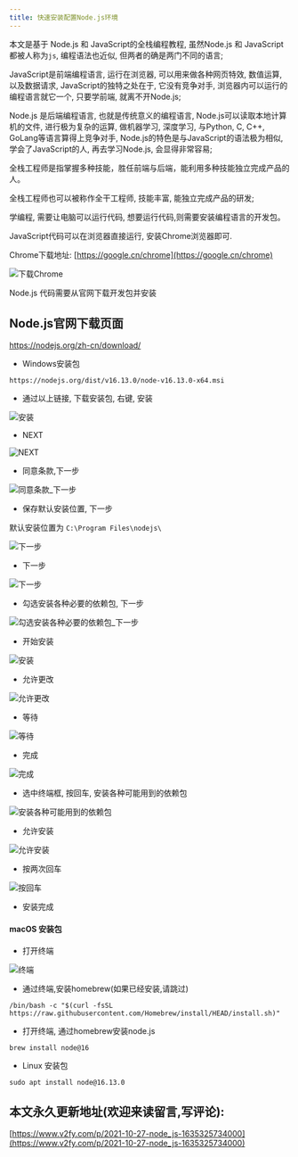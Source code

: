 ```yaml
---
title: 快速安装配置Node.js环境
---
```


本文是基于 Node.js 和 JavaScript的全栈编程教程, 虽然Node.js 和 JavaScript都被人称为`js`, 编程语法也近似, 但两者的确是两门不同的语言;

JavaScript是前端编程语言, 运行在浏览器, 可以用来做各种网页特效, 数值运算, 以及数据请求, JavaScript的独特之处在于, 它没有竞争对手, 浏览器内可以运行的编程语言就它一个, 只要学前端, 就离不开Node.js;  

Node.js 是后端编程语言, 也就是传统意义的编程语言, Node.js可以读取本地计算机的文件, 进行极为复杂的运算, 做机器学习, 深度学习, 与Python, C, C++, GoLang等语言算得上竞争对手, Node.js的特色是与JavaScript的语法极为相似, 学会了JavaScript的人, 再去学习Node.js, 会显得非常容易;

全栈工程师是指掌握多种技能，胜任前端与后端，能利用多种技能独立完成产品的人。

全栈工程师也可以被称作全干工程师, 技能丰富, 能独立完成产品的研发;





学编程, 需要让电脑可以运行代码, 想要运行代码,则需要安装编程语言的开发包。

JavaScript代码可以在浏览器直接运行, 安装Chrome浏览器即可.


Chrome下载地址: [https://google.cn/chrome](https://google.cn/chrome)


![下载Chrome](https://cdn.fangyuanxiaozhan.com/assets/1635328147770X7FmQtmf.png)

Node.js 代码需要从官网下载开发包并安装

## Node.js官网下载页面

https://nodejs.org/zh-cn/download/


- Windows安装包


`https://nodejs.org/dist/v16.13.0/node-v16.13.0-x64.msi`

- 通过以上链接, 下载安装包, 右键, 安装

![安装](https://cdn.fangyuanxiaozhan.com/assets/1635328004914J70QwEcp.png)

- NEXT


![NEXT](https://cdn.fangyuanxiaozhan.com/assets/1635327896501Skh8XyfS.png)

- 同意条款,下一步

![同意条款_下一步](https://cdn.fangyuanxiaozhan.com/assets/1635328255008ZPBB8NC5.png)

- 保存默认安装位置, 下一步

默认安装位置为 `C:\Program Files\nodejs\`


![下一步](https://cdn.fangyuanxiaozhan.com/assets/1635328346324a6hsWeNY.png)


- 下一步

![下一步](https://cdn.fangyuanxiaozhan.com/assets/1635328429848td3AePXw.png)


- 勾选安装各种必要的依赖包, 下一步

![勾选安装各种必要的依赖包_下一步](https://cdn.fangyuanxiaozhan.com/assets/1635328517419dPxczhcY.png)

- 开始安装

![安装](https://cdn.fangyuanxiaozhan.com/assets/1635328564722yYX7ZZFC.png)

- 允许更改

![允许更改](https://cdn.fangyuanxiaozhan.com/assets/1635328612420KeFRcZAk.png)

- 等待

![等待](https://cdn.fangyuanxiaozhan.com/assets/1635328644382hfibxkQp.png)


- 完成

![完成](https://cdn.fangyuanxiaozhan.com/assets/1635328781504DmX18yBi.png)


- 选中终端框, 按回车, 安装各种可能用到的依赖包



![安装各种可能用到的依赖包](https://cdn.fangyuanxiaozhan.com/assets/1635328862660xk53Grx2.png)

- 允许安装

![允许安装](https://cdn.fangyuanxiaozhan.com/assets/1635328903422dC7cXZKb.png)

- 按两次回车

![按回车](https://cdn.fangyuanxiaozhan.com/assets/1635328991347Bz71Jykk.png)


- 安装完成



#### macOS 安装包

- 打开终端

![终端](https://cdn.fangyuanxiaozhan.com/assets/1635329430844MCP0mwQZ.png)

- 通过终端,安装homebrew(如果已经安装,请跳过)

```
/bin/bash -c "$(curl -fsSL https://raw.githubusercontent.com/Homebrew/install/HEAD/install.sh)"
```

- 打开终端, 通过homebrew安装node.js

```
brew install node@16
```

- Linux 安装包

```
sudo apt install node@16.13.0
```







## 本文永久更新地址(欢迎来读留言,写评论):

[https://www.v2fy.com/p/2021-10-27-node_js-1635325734000](https://www.v2fy.com/p/2021-10-27-node_js-1635325734000)

